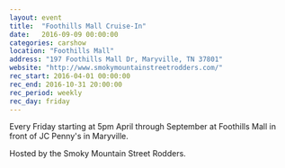 ```yaml
---
layout: event
title:  "Foothills Mall Cruise-In"
date:   2016-09-09 00:00:00
categories: carshow
location: "Foothills Mall"
address: "197 Foothills Mall Dr, Maryville, TN 37801"
website: "http://www.smokymountainstreetrodders.com/"
rec_start: 2016-04-01 00:00:00
rec_end: 2016-10-31 20:00:00
rec_period: weekly
rec_day: friday
---
```


Every Friday starting at 5pm April through September at Foothills Mall in front of JC Penny's in Maryville.

Hosted by the Smoky Mountain Street Rodders.
